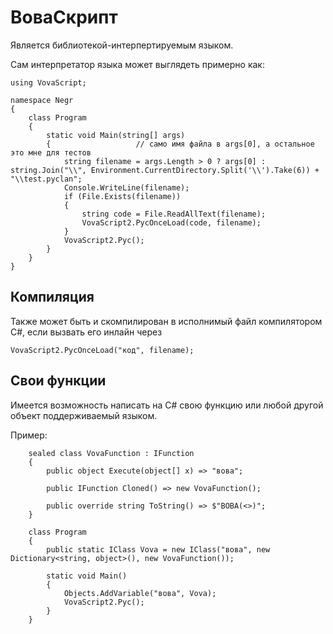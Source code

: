 # ВоваСкрипт

Является библиотекой-интерпертируемым языком.

Сам интерпретатор языка может выглядеть примерно как:

```
using VovaScript;

namespace Negr 
{ 
    class Program
    {
        static void Main(string[] args)
        {                   // само имя файла в args[0], а остальное это мне для тестов
            string filename = args.Length > 0 ? args[0] : string.Join("\\", Environment.CurrentDirectory.Split('\\').Take(6)) + "\\test.pyclan";
            Console.WriteLine(filename);
            if (File.Exists(filename))
            {
                string code = File.ReadAllText(filename);
                VovaScript2.PycOnceLoad(code, filename);
            }
            VovaScript2.Pyc();
        }
    }
}
```
## Компиляция

Также может быть и скомпилирован в исполнимый файл компилятором C#, если вызвать его инлайн через

```
VovaScript2.PycOnceLoad("код", filename);
```

## Свои функции

Имеется возможность написать на C# свою функцию или любой другой объект поддерживаемый языком.

Пример:

```
    sealed class VovaFunction : IFunction
    {
        public object Execute(object[] x) => "вова";

        public IFunction Cloned() => new VovaFunction();

        public override string ToString() => $"ВОВА(<>)";
    }

    class Program
    {
        public static IClass Vova = new IClass("вова", new Dictionary<string, object>(), new VovaFunction());

        static void Main()
        {
            Objects.AddVariable("вова", Vova);
            VovaScript2.Pyc();
        }
    }
```
